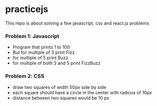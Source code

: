 # practicejs
This repo is about solving a few javascript, css and react.js problems

### Problem 1: Javascript
* Program that prints 1 to 100
* But for multiple of 3 print Fizz
* for multiple of 5 print Buzz
* for multiple of both 3 and 5 print FizzBuzz

### Problem 2: CSS
* draw two squares of width 50px side by side
* each square should have a circle in the center with radious of 10px
* distance between two squares would be 10 px


